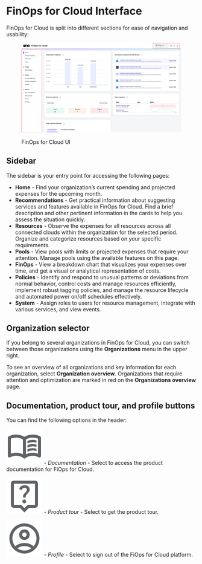 # FinOps for Cloud Interface

FinOps for Cloud is split into different sections for ease of navigation and usability:

<figure><img src="../../.gitbook/assets/finOps_UI.png" alt=""><figcaption><p>FinOps for Cloud UI</p></figcaption></figure>

## Sidebar

The sidebar is your entry point for accessing the following pages:

* **Home** - Find your organization’s current spending and projected expenses for the upcoming month.&#x20;
* **Recommendations** - Get practical information about suggesting services and features available in FinOps for Cloud. Find a brief description and other pertinent information in the cards to help you assess the situation quickly.
* **Resources** - Observe the expenses for all resources across all connected clouds within the organization for the selected period. Organize and categorize resources based on your specific requirements.
* **Pools** - View pools with limits or projected expenses that require your attention. Manage pools using the available features on this page.
* **FinOps** - View a breakdown chart that visualizes your expenses over time, and get a visual or analytical representation of costs.
* **Policies** - Identify and respond to unusual patterns or deviations from normal behavior, control costs and manage resources efficiently, implement robust tagging policies, and manage the resource lifecycle and automated power on/off schedules effectively.
* **System** - Assign roles to users for resource management, integrate with various services, and view events.

## Organization selector <a href="#organization-selector" id="organization-selector"></a>

If you belong to several organizations in FinOps for Cloud, you can switch between those organizations using the **Organizations** menu in the upper right.&#x20;

To see an overview of all organizations and key information for each organization, select **Organization overview**. Organizations that require attention and optimization are marked in red on the **Organizations overview** page.

## Documentation, product tour, and profile buttons

You can find the following options in the header:

<img src="../../.gitbook/assets/icon_menu_book.png" alt="" data-size="line"> - _Documentation_ - Select to access the product documentation for FiOps for Cloud.&#x20;

<img src="../../.gitbook/assets/icon_product_tour.png" alt="" data-size="line"> - _Product tour_ - Select to get the product tour.

<img src="../../.gitbook/assets/icon_account.png" alt="" data-size="line"> - _Profile_ - Select to sign out of the FiOps for Cloud platform.&#x20;
